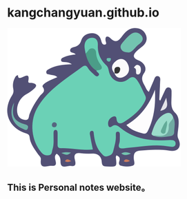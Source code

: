 # kangchangyuan.github.io

![吉祥物](/docs/public/logo.svg "logo")

## This is Personal notes website。
